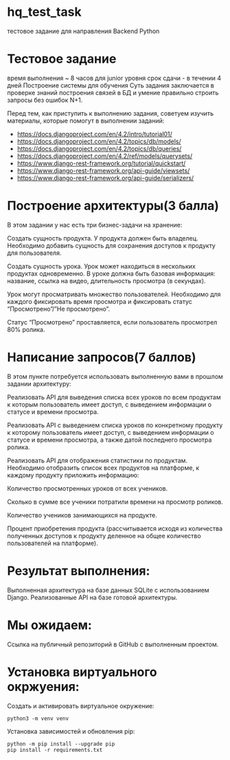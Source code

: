 # hq_test_task
 тестовое задание для направления Backend Python

# Тестовое задание
время выполнения ~ 8 часов для junior уровня
срок сдачи - в течении 4 дней
Построение системы для обучения
Суть задания заключается в проверке знаний построения связей в БД и умение правильно строить запросы без ошибок N+1.

Перед тем, как приступить к выполнению задания, советуем изучить материалы, которые помогут в выполнении заданий:

- https://docs.djangoproject.com/en/4.2/intro/tutorial01/
- https://docs.djangoproject.com/en/4.2/topics/db/models/
- https://docs.djangoproject.com/en/4.2/topics/db/queries/
- https://docs.djangoproject.com/en/4.2/ref/models/querysets/
- https://www.django-rest-framework.org/tutorial/quickstart/
- https://www.django-rest-framework.org/api-guide/viewsets/
- https://www.django-rest-framework.org/api-guide/serializers/


#  Построение архитектуры(3 балла)
В этом задании у нас есть три бизнес-задачи на хранение:

Создать сущность продукта. У продукта должен быть владелец. Необходимо добавить сущность для сохранения доступов к продукту для пользователя.

Создать сущность урока. Урок может находиться в нескольких продуктах одновременно. В уроке должна быть базовая информация: название, ссылка на видео, длительность просмотра (в секундах).

Урок могут просматривать множество пользователей. Необходимо для каждого фиксировать время просмотра и фиксировать статус “Просмотрено”/”Не просмотрено”. 

Статус “Просмотрено” проставляется, если пользователь просмотрел 80% ролика.

# Написание запросов(7 баллов)
В этом пункте потребуется использовать выполненную вами в прошлом задании архитектуру:

Реализовать API для выведения списка всех уроков по всем продуктам к которым пользователь имеет доступ, с выведением информации о статусе и времени просмотра.

Реализовать API с выведением списка уроков по конкретному продукту к которому пользователь имеет доступ, с выведением информации о статусе и времени просмотра, а также датой последнего просмотра ролика.

Реализовать API для отображения статистики по продуктам. Необходимо отобразить список всех продуктов на платформе, к каждому продукту приложить информацию:

Количество просмотренных уроков от всех учеников.

Сколько в сумме все ученики потратили времени на просмотр роликов.

Количество учеников занимающихся на продукте.

Процент приобретения продукта (рассчитывается исходя из количества полученных доступов к продукту деленное на общее количество пользователей на платформе).


# Результат выполнения:
Выполненная архитектура на базе данных SQLite с использованием Django.
Реализованные API на базе готовой архитектуры.


# Мы ожидаем: 
Ссылка на публичный репозиторий в GitHub с выполненным проектом.

# Установка виртуального окржуения:


Cоздать и активировать виртуальное окружение:

```
python3 -m venv venv
```
Установка зависимостей и обновления pip:

```
python -m pip install --upgrade pip
pip install -r requirements.txt
```